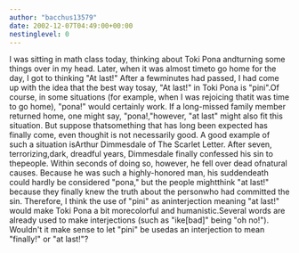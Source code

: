 ```yaml
---
author: "bacchus13579"
date: 2002-12-07T04:49:00+00:00
nestinglevel: 0
---
```

I was sitting in math class today, thinking about Toki Pona andturning some things over in my head. Later, when it was almost timeto go home for the day, I got to thinking "At last!" After a fewminutes had passed, I had come up with the idea that the best way tosay, "At last!" in Toki Pona is "pini".Of course, in some situations (for example, when I was rejoicing thatit was time to go home), "pona!" would certainly work. If a long-missed family member returned home, one might say, "pona!,"however, "at last" might also fit this situation. But suppose thatsomething that has long been expected has finally come, even thoughit is not necessarily good. A good example of such a situation isArthur Dimmesdale of The Scarlet Letter. After seven, terrorizing,dark, dreadful years, Dimmesdale finally confessed his sin to thepeople. Within seconds of doing so, however, he fell over dead ofnatural causes. Because he was such a highly-honored man, his suddendeath could hardly be considered "pona," but the people mightthink "at last!" because they finally knew the truth about the personwho had committed the sin. Therefore, I think the use of "pini" as aninterjection meaning "at last!" would make Toki Pona a bit morecolorful and humanistic.Several words are already used to make interjections (such as "ike\[bad\]" being "oh no!"). Wouldn't it make sense to let "pini" be usedas an interjection to mean "finally!" or "at last!"?